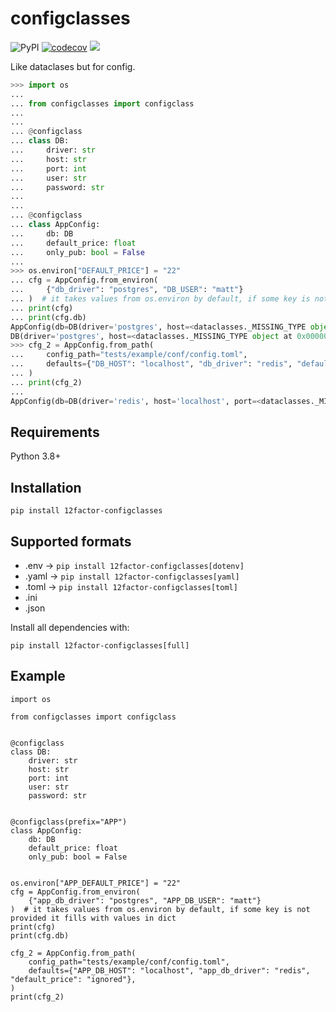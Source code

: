 # configclasses

![PyPI](https://img.shields.io/pypi/v/12factor-configclasses)
[![codecov](https://codecov.io/gh/kingoodie/configclasses/branch/master/graph/badge.svg)](https://codecov.io/gh/kingoodie/configclasses)
<a href="https://codeclimate.com/github/kingoodie/configclasses/maintainability"><img src="https://api.codeclimate.com/v1/badges/9094f65f5caef64fb993/maintainability" /></a>


Like dataclases but for config.


```python
>>> import os
... 
... from configclasses import configclass
... 
... 
... @configclass
... class DB:
...     driver: str
...     host: str
...     port: int
...     user: str
...     password: str
... 
... 
... @configclass
... class AppConfig:
...     db: DB
...     default_price: float
...     only_pub: bool = False
...     
>>> os.environ["DEFAULT_PRICE"] = "22"
... cfg = AppConfig.from_environ(
...     {"db_driver": "postgres", "DB_USER": "matt"}
... )  # it takes values from os.environ by default, if some key is not provided it fills with values in dict
... print(cfg)
... print(cfg.db)
AppConfig(db=DB(driver='postgres', host=<dataclasses._MISSING_TYPE object at 0x000001E6BD1F9640>, port=<dataclasses._MISSING_TYPE object at 0x000001E6BD1F9640>, user='matt', password=<dataclasses._MISSING_TYPE object at 0x000001E6BD1F9640>), default_price=22.0, only_pub=False)
DB(driver='postgres', host=<dataclasses._MISSING_TYPE object at 0x000001E6BD1F9640>, port=<dataclasses._MISSING_TYPE object at 0x000001E6BD1F9640>, user='matt', password=<dataclasses._MISSING_TYPE object at 0x000001E6BD1F9640>)
>>> cfg_2 = AppConfig.from_path(
...     config_path="tests/example/conf/config.toml",
...     defaults={"DB_HOST": "localhost", "db_driver": "redis", "default_price": "ignored"},
... )
... print(cfg_2)
... 
AppConfig(db=DB(driver='redis', host='localhost', port=<dataclasses._MISSING_TYPE object at 0x000001E6BD1F9640>, user=<dataclasses._MISSING_TYPE object at 0x000001E6BD1F9640>, password=<dataclasses._MISSING_TYPE object at 0x000001E6BD1F9640>), default_price=52.1, only_pub=True)

```

## Requirements

Python 3.8+


## Installation

    pip install 12factor-configclasses
    
## Supported formats

- .env ->   ```pip install 12factor-configclasses[dotenv]```
- .yaml ->   ```pip install 12factor-configclasses[yaml]```
- .toml ->   ```pip install 12factor-configclasses[toml]```
- .ini
- .json

Install all dependencies with:

    pip install 12factor-configclasses[full]
    
## Example

    import os
    
    from configclasses import configclass
    
    
    @configclass
    class DB:
        driver: str
        host: str
        port: int
        user: str
        password: str
    
    
    @configclass(prefix="APP")
    class AppConfig:
        db: DB
        default_price: float
        only_pub: bool = False
    
    
    os.environ["APP_DEFAULT_PRICE"] = "22"
    cfg = AppConfig.from_environ(
        {"app_db_driver": "postgres", "APP_DB_USER": "matt"}
    )  # it takes values from os.environ by default, if some key is not provided it fills with values in dict
    print(cfg)
    print(cfg.db)
    
    cfg_2 = AppConfig.from_path(
        config_path="tests/example/conf/config.toml",
        defaults={"APP_DB_HOST": "localhost", "app_db_driver": "redis", "default_price": "ignored"},
    )
    print(cfg_2)

    